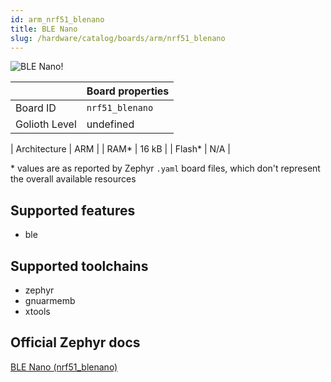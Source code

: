 ```yaml
---
id: arm_nrf51_blenano
title: BLE Nano
slug: /hardware/catalog/boards/arm/nrf51_blenano
---
```


[//]: # (This is an auto-generated file, do not edit! Changes to it will be lost upon re-generation)

![BLE Nano!](/img/boards/arm/nrf51_blenano.png "BLE Nano")

|                | Board properties     |
| -------------  | -------------------- |
| Board ID       | `nrf51_blenano` |
| Golioth Level  | undefined       |

| Architecture   | ARM |
| RAM*           | 16 kB |
| Flash*         | N/A |

\* values are as reported by Zephyr `.yaml` board files, which don't represent the overall available resources



## Supported features

* ble

## Supported toolchains

* zephyr
* gnuarmemb
* xtools

## Official Zephyr docs

[BLE Nano (nrf51_blenano)](https://docs.zephyrproject.org/latest/boards/arm/nrf51_blenano/doc/index.html)
